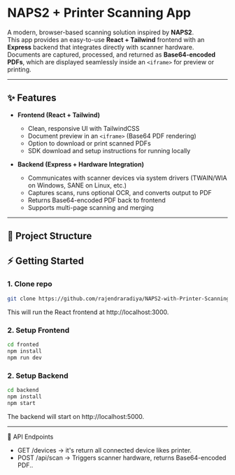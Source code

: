 # NAPS2 + Printer Scanning App

A modern, browser-based scanning solution inspired by **NAPS2**.  
This app provides an easy-to-use **React + Tailwind** frontend with an **Express** backend that integrates directly with scanner hardware. Documents are captured, processed, and returned as **Base64-encoded PDFs**, which are displayed seamlessly inside an `<iframe>` for preview or printing.

---

## ✨ Features

- **Frontend (React + Tailwind)**

  - Clean, responsive UI with TailwindCSS
  - Document preview in an `<iframe>` (Base64 PDF rendering)
  - Option to download or print scanned PDFs
  - SDK download and setup instructions for running locally

- **Backend (Express + Hardware Integration)**
  - Communicates with scanner devices via system drivers (TWAIN/WIA on Windows, SANE on Linux, etc.)
  - Captures scans, runs optional OCR, and converts output to PDF
  - Returns Base64-encoded PDF back to frontend
  - Supports multi-page scanning and merging

---

## 📂 Project Structure

## ⚡ Getting Started

### 1. Clone repo

```bash
git clone https://github.com/rajendraradiya/NAPS2-with-Printer-Scanning-App.git
```

This will run the React frontend at http://localhost:3000.

### 2. Setup Frontend

```bash
cd fronted
npm install
npm run dev
```

### 2. Setup Backend

```bash
cd backend
npm install
npm start
```

The backend will start on http://localhost:5000.

---

🔌 API Endpoints

<ul>

<li>      GET  /devices →  it's return all connected device likes printer.</li>

<li> POST /api/scan → Triggers scanner hardware, returns Base64-encoded PDF.. </li>

</ul>
